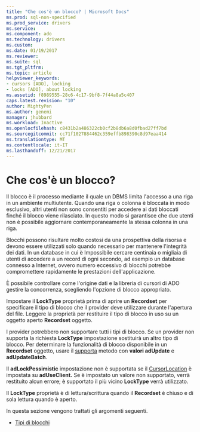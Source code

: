 ```yaml
---
title: "Che cos'è un blocco? | Microsoft Docs"
ms.prod: sql-non-specified
ms.prod_service: drivers
ms.service: 
ms.component: ado
ms.technology: drivers
ms.custom: 
ms.date: 01/19/2017
ms.reviewer: 
ms.suite: sql
ms.tgt_pltfrm: 
ms.topic: article
helpviewer_keywords:
- cursors [ADO], locking
- locks [ADO], about locking
ms.assetid: f8989555-28c6-4c17-9bf8-7f44a8a5c407
caps.latest.revision: "10"
author: MightyPen
ms.author: genemi
manager: jhubbard
ms.workload: Inactive
ms.openlocfilehash: c8431b2a486322cb0cf2b8db6a8d0fbad27ff7bd
ms.sourcegitcommit: cc71f1027884462c359effb898390c8d97eaa414
ms.translationtype: MT
ms.contentlocale: it-IT
ms.lasthandoff: 12/21/2017
---
```

# <a name="what-is-a-lock"></a>Che cos'è un blocco?
Il blocco è il processo mediante il quale un DBMS limita l'accesso a una riga in un ambiente multiutente. Quando una riga o colonna è bloccata in modo esclusivo, altri utenti non sono consentiti per accedere ai dati bloccati finché il blocco viene rilasciato. In questo modo si garantisce che due utenti non è possibile aggiornare contemporaneamente la stessa colonna in una riga.  
  
 Blocchi possono risultare molto costosi da una prospettiva della risorsa e devono essere utilizzati solo quando necessario per mantenere l'integrità dei dati. In un database in cui è Impossibile cercare centinaia o migliaia di utenti di accedere a un record di ogni secondo, ad esempio un database connesso a Internet, ovvero numero eccessivo di blocchi potrebbe compromettere rapidamente le prestazioni dell'applicazione.  
  
 È possibile controllare come l'origine dati e la libreria di cursori di ADO gestire la concorrenza, scegliendo l'opzione di blocco appropriato.  
  
 Impostare il **LockType** proprietà prima di aprire un **Recordset** per specificare il tipo di blocco che il provider deve utilizzare durante l'apertura del file. Leggere la proprietà per restituire il tipo di blocco in uso su un oggetto aperto **Recordset** oggetto.  
  
 I provider potrebbero non supportare tutti i tipi di blocco. Se un provider non supporta la richiesta **LockType** impostazione sostituirà un altro tipo di blocco. Per determinare la funzionalità di blocco disponibile in un **Recordset** oggetto, usare il [supporta](../../../ado/reference/ado-api/supports-method.md) metodo con **valori adUpdate** e **adUpdateBatch**.  
  
 Il **adLockPessimistic** impostazione non è supportata se il [CursorLocation](../../../ado/reference/ado-api/cursorlocation-property-ado.md) è impostata su **adUseClient.** Se è impostato un valore non supportato, verrà restituito alcun errore; è supportato il più vicino **LockType** verrà utilizzato.  
  
 Il **LockType** proprietà è di lettura/scrittura quando il **Recordset** è chiuso e di sola lettura quando è aperto.  
  
 In questa sezione vengono trattati gli argomenti seguenti.  
  
-   [Tipi di blocchi](../../../ado/guide/data/types-of-locks.md)
